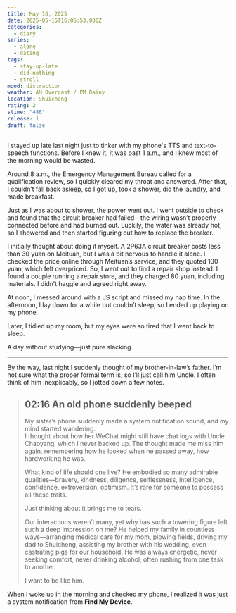 ```yaml
---
title: May 16, 2025
date: 2025-05-15T16:06:53.000Z
categories:
  - diary
series:
  - alone
  - dating
tags:
  - stay-up-late
  - did-nothing
  - stroll
mood: distraction
weather: AM Overcast / PM Rainy
location: Shuicheng
rating: 2
stime: "486"
release: 1
draft: false
---
```


I stayed up late last night just to tinker with my phone's TTS and text-to-speech functions. Before I knew it, it was past 1 a.m., and I knew most of the morning would be wasted.

Around 8 a.m., the Emergency Management Bureau called for a qualification review, so I quickly cleared my throat and answered. After that, I couldn’t fall back asleep, so I got up, took a shower, did the laundry, and made breakfast.

Just as I was about to shower, the power went out. I went outside to check and found that the circuit breaker had failed—the wiring wasn’t properly connected before and had burned out. Luckily, the water was already hot, so I showered and then started figuring out how to replace the breaker.

I initially thought about doing it myself. A 2P63A circuit breaker costs less than 30 yuan on Meituan, but I was a bit nervous to handle it alone. I checked the price online through Meituan’s service, and they quoted 130 yuan, which felt overpriced. So, I went out to find a repair shop instead. I found a couple running a repair store, and they charged 80 yuan, including materials. I didn’t haggle and agreed right away.

At noon, I messed around with a JS script and missed my nap time. In the afternoon, I lay down for a while but couldn’t sleep, so I ended up playing on my phone.

Later, I tidied up my room, but my eyes were so tired that I went back to sleep.

A day without studying—just pure slacking.

-------
By the way, last night I suddenly thought of my brother-in-law’s father. I’m not sure what the proper formal term is, so I’ll just call him Uncle. I often think of him inexplicably, so I jotted down a few notes.

> ## 02:16 An old phone suddenly beeped  
> 
> My sister’s phone suddenly made a system notification sound, and my mind started wandering.  
> I thought about how her WeChat might still have chat logs with Uncle Chaoyang, which I never backed up. The thought made me miss him again, remembering how he looked when he passed away, how hardworking he was.  
> 
> What kind of life should one live? He embodied so many admirable qualities—bravery, kindness, diligence, selflessness, intelligence, confidence, extroversion, optimism. It’s rare for someone to possess all these traits. 
> 
> Just thinking about it brings me to tears.  
> 
> Our interactions weren’t many, yet why has such a towering figure left such a deep impression on me? He helped my family in countless ways—arranging medical care for my mom, plowing fields, driving my dad to Shuicheng, assisting my brother with his wedding, even castrating pigs for our household. He was always energetic, never seeking comfort, never drinking alcohol, often rushing from one task to another.  
> 
> I want to be like him.  

When I woke up in the morning and checked my phone, I realized it was just a system notification from **Find My Device**. 